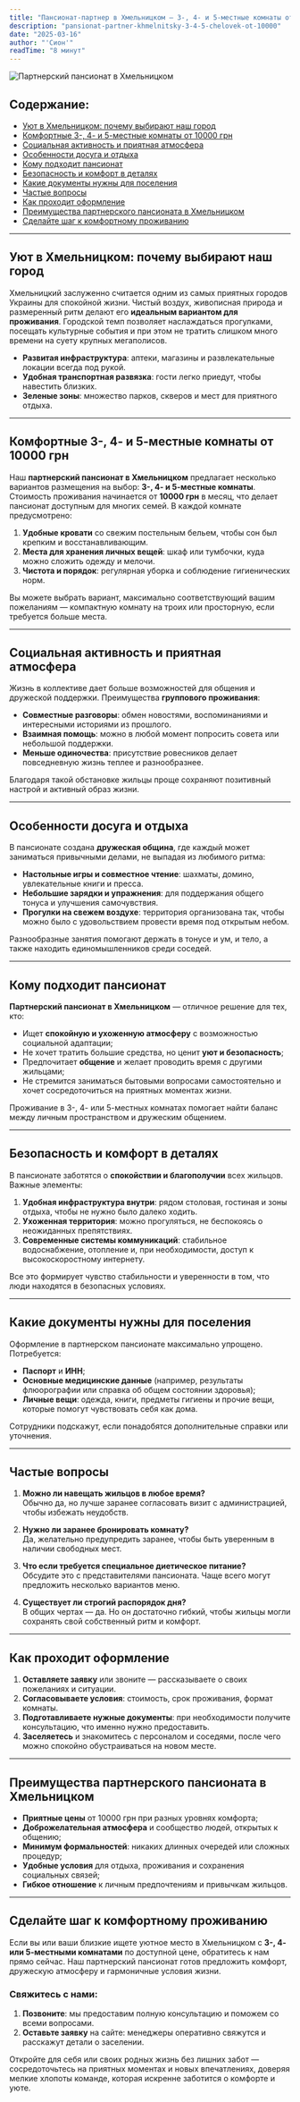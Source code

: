 ```yaml
---
title: "Пансионат-партнер в Хмельницком — 3-, 4- и 5-местные комнаты от 10000 грн"
description: "pansionat-partner-khmelnitsky-3-4-5-chelovek-ot-10000"
date: "2025-03-16"
author: "'Сион'"
readTime: "8 минут"
---
```


![Партнерский пансионат в Хмельницком](/images/blog-khmelnitsky-partner.jpeg)

## Содержание:
- [Уют в Хмельницком: почему выбирают наш город](#уют-в-хмельницком-почему-выбирают-наш-город)
- [Комфортные 3-, 4- и 5-местные комнаты от 10000 грн](#комфортные-3-4-и-5-местные-комнаты-от-10000-грн)
- [Социальная активность и приятная атмосфера](#социальная-активность-и-приятная-атмосфера)
- [Особенности досуга и отдыха](#особенности-досуга-и-отдыха)
- [Кому подходит пансионат](#кому-подходит-пансионат)
- [Безопасность и комфорт в деталях](#безопасность-и-комфорт-в-деталях)
- [Какие документы нужны для поселения](#какие-документы-нужны-для-поселения)
- [Частые вопросы](#частые-вопросы)
- [Как проходит оформление](#как-проходит-оформление)
- [Преимущества партнерского пансионата в Хмельницком](#преимущества-партнерского-пансионата-в-хмельницком)
- [Сделайте шаг к комфортному проживанию](#сделайте-шаг-к-комфортному-проживанию)

---

## Уют в Хмельницком: почему выбирают наш город

Хмельницкий заслуженно считается одним из самых приятных городов Украины для спокойной жизни. Чистый воздух, живописная природа и размеренный ритм делают его **идеальным вариантом для проживания**. Городской темп позволяет наслаждаться прогулками, посещать культурные события и при этом не тратить слишком много времени на суету крупных мегаполисов.

- **Развитая инфраструктура**: аптеки, магазины и развлекательные локации всегда под рукой.  
- **Удобная транспортная развязка**: гости легко приедут, чтобы навестить близких.  
- **Зеленые зоны**: множество парков, скверов и мест для приятного отдыха.

---

## Комфортные 3-, 4- и 5-местные комнаты от 10000 грн

Наш **партнерский пансионат в Хмельницком** предлагает несколько вариантов размещения на выбор: **3-, 4- и 5-местные комнаты**. Стоимость проживания начинается от **10000 грн** в месяц, что делает пансионат доступным для многих семей. В каждой комнате предусмотрено:

1. **Удобные кровати** со свежим постельным бельем, чтобы сон был крепким и восстанавливающим.  
2. **Места для хранения личных вещей**: шкаф или тумбочки, куда можно сложить одежду и мелочи.  
3. **Чистота и порядок**: регулярная уборка и соблюдение гигиенических норм.

Вы можете выбрать вариант, максимально соответствующий вашим пожеланиям — компактную комнату на троих или просторную, если требуется больше места.

---

## Социальная активность и приятная атмосфера

Жизнь в коллективе дает больше возможностей для общения и дружеской поддержки. Преимущества **группового проживания**:

- **Совместные разговоры**: обмен новостями, воспоминаниями и интересными историями из прошлого.  
- **Взаимная помощь**: можно в любой момент попросить совета или небольшой поддержки.  
- **Меньше одиночества**: присутствие ровесников делает повседневную жизнь теплее и разнообразнее.

Благодаря такой обстановке жильцы проще сохраняют позитивный настрой и активный образ жизни.

---

## Особенности досуга и отдыха

В пансионате создана **дружеская община**, где каждый может заниматься привычными делами, не выпадая из любимого ритма:

- **Настольные игры и совместное чтение**: шахматы, домино, увлекательные книги и пресса.  
- **Небольшие зарядки и упражнения**: для поддержания общего тонуса и улучшения самочувствия.  
- **Прогулки на свежем воздухе**: территория организована так, чтобы можно было с удовольствием провести время под открытым небом.

Разнообразные занятия помогают держать в тонусе и ум, и тело, а также находить единомышленников среди соседей.

---

## Кому подходит пансионат

**Партнерский пансионат в Хмельницком** — отличное решение для тех, кто:

- Ищет **спокойную и ухоженную атмосферу** с возможностью социальной адаптации;  
- Не хочет тратить большие средства, но ценит **уют и безопасность**;  
- Предпочитает **общение** и желает проводить время с другими жильцами;  
- Не стремится заниматься бытовыми вопросами самостоятельно и хочет сосредоточиться на приятных моментах жизни.

Проживание в 3-, 4- или 5-местных комнатах помогает найти баланс между личным пространством и дружеским общением.

---

## Безопасность и комфорт в деталях

В пансионате заботятся о **спокойствии и благополучии** всех жильцов. Важные элементы:

1. **Удобная инфраструктура внутри**: рядом столовая, гостиная и зоны отдыха, чтобы не нужно было далеко ходить.  
2. **Ухоженная территория**: можно прогуляться, не беспокоясь о неожиданных препятствиях.  
3. **Современные системы коммуникаций**: стабильное водоснабжение, отопление и, при необходимости, доступ к высокоскоростному интернету.

Все это формирует чувство стабильности и уверенности в том, что люди находятся в безопасных условиях.

---

## Какие документы нужны для поселения

Оформление в партнерском пансионате максимально упрощено. Потребуется:

- **Паспорт** и **ИНН**;  
- **Основные медицинские данные** (например, результаты флюорографии или справка об общем состоянии здоровья);  
- **Личные вещи**: одежда, книги, предметы гигиены и прочие вещи, которые помогут чувствовать себя как дома.

Сотрудники подскажут, если понадобятся дополнительные справки или уточнения.

---

## Частые вопросы

1. **Можно ли навещать жильцов в любое время?**  
   Обычно да, но лучше заранее согласовать визит с администрацией, чтобы избежать неудобств.

2. **Нужно ли заранее бронировать комнату?**  
   Да, желательно предупредить заранее, чтобы быть уверенным в наличии свободных мест.

3. **Что если требуется специальное диетическое питание?**  
   Обсудите это с представителями пансионата. Чаще всего могут предложить несколько вариантов меню.

4. **Существует ли строгий распорядок дня?**  
   В общих чертах — да. Но он достаточно гибкий, чтобы жильцы могли сохранять свой собственный ритм и комфорт.

---

## Как проходит оформление

1. **Оставляете заявку** или звоните — рассказываете о своих пожеланиях и ситуации.  
2. **Согласовываете условия**: стоимость, срок проживания, формат комнаты.  
3. **Подготавливаете нужные документы**: при необходимости получите консультацию, что именно нужно предоставить.  
4. **Заселяетесь** и знакомитесь с персоналом и соседями, после чего можно спокойно обустраиваться на новом месте.

---

## Преимущества партнерского пансионата в Хмельницком

- **Приятные цены** от 10000 грн при разных уровнях комфорта;  
- **Доброжелательная атмосфера** и сообщество людей, открытых к общению;  
- **Минимум формальностей**: никаких длинных очередей или сложных процедур;  
- **Удобные условия** для отдыха, проживания и сохранения социальных связей;  
- **Гибкое отношение** к личным предпочтениям и привычкам жильцов.

---

## Сделайте шаг к комфортному проживанию

Если вы или ваши близкие ищете уютное место в Хмельницком с **3-, 4- или 5-местными комнатами** по доступной цене, обратитесь к нам прямо сейчас. Наш партнерский пансионат готов предложить комфорт, дружескую атмосферу и гармоничные условия жизни.

### Свяжитесь с нами:
1. **Позвоните**: мы предоставим полную консультацию и поможем со всеми вопросами.  
2. **Оставьте заявку** на сайте: менеджеры оперативно свяжутся и расскажут детали о заселении.

Откройте для себя или своих родных жизнь без лишних забот — сосредоточьтесь на приятных моментах и новых впечатлениях, доверяя мелкие хлопоты команде, которая искренне заботится о комфорте и уюте.
